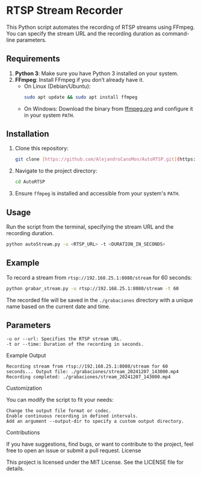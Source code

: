 # RTSP Stream Recorder

This Python script automates the recording of RTSP streams using FFmpeg. You can specify the stream URL and the recording duration as command-line parameters.

## Requirements

1. **Python 3**: Make sure you have Python 3 installed on your system.
2. **FFmpeg**: Install FFmpeg if you don’t already have it.
   - On Linux (Debian/Ubuntu):
     ```bash
     sudo apt update && sudo apt install ffmpeg
     ```
   - On Windows: Download the binary from [ffmpeg.org](https://ffmpeg.org/) and configure it in your system `PATH`.

## Installation

1. Clone this repository:
   ```bash
   git clone [https://github.com/AlejandroCanoMon/AutoRTSP.git](https://github.com/AlejandroCanoMon/AutoRTSP.git)

2. Navigate to the project directory:
   ```bash
   cd AutoRTSP
3. Ensure `ffmpeg` is installed and accessible from your system's `PATH`.

## Usage

Run the script from the terminal, specifying the stream URL and the recording duration.
  ```bash
  python autoStream.py -u <RTSP_URL> -t <DURATION_IN_SECONDS>
  ```

## Example
  To record a stream from `rtsp://192.168.25.1:8080/stream` for 60 seconds:
  ```bash
  python grabar_stream.py -u rtsp://192.168.25.1:8080/stream -t 60
  ```
  The recorded file will be saved in the `./grabaciones` directory with a unique name based on the current date and time.


## Parameters

    -u or --url: Specifies the RTSP stream URL.
    -t or --time: Duration of the recording in seconds.

Example Output

`Recording stream from rtsp://192.168.25.1:8080/stream for 60 seconds...
Output file: ./grabaciones/stream_20241207_143000.mp4
Recording completed: ./grabaciones/stream_20241207_143000.mp4`

Customization

You can modify the script to fit your needs:

    Change the output file format or codec.
    Enable continuous recording in defined intervals.
    Add an argument --output-dir to specify a custom output directory.

Contributions

If you have suggestions, find bugs, or want to contribute to the project, feel free to open an issue or submit a pull request.
License

This project is licensed under the MIT License. See the LICENSE file for details.
